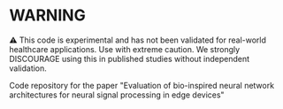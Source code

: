 # WARNING
⚠️ This code is experimental and has not been validated for real-world healthcare applications. Use with extreme caution. We strongly DISCOURAGE using this in published studies without independent validation.

Code repository for the paper "Evaluation of bio-inspired neural network architectures for neural signal processing in edge devices"
